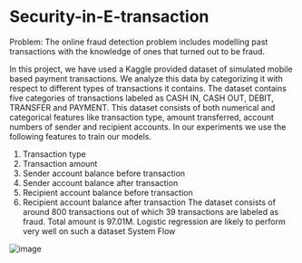 # Security-in-E-transaction
Problem:
The online fraud detection problem includes modelling past transactions with the knowledge of ones that turned 
out to be fraud.


In this project, we have used a Kaggle provided dataset of simulated mobile based 
payment transactions. We analyze this data by categorizing it with respect to different 
types of transactions it contains. The dataset contains five categories of transactions labeled 
as CASH IN, CASH OUT, DEBIT, TRANSFER and PAYMENT.
This dataset consists of both numerical and categorical features like transaction type, 
amount transferred, account numbers of sender and recipient accounts. In our experiments 
we use the following features to train our models. 
1) Transaction type 
2) Transaction amount
3) Sender account balance before transaction 
4) Sender account balance after transaction 
5) Recipient account balance before transaction 
6) Recipient account balance after transaction 
The dataset consists of around 800 transactions out of which 39 transactions are labeled as 
fraud.
Total amount is 97.01M. Logistic regression are likely to perform very well on such 
a dataset
System Flow

![image](https://github.com/ShamTange/Security-in-E-transaction/assets/101647764/55ac85d1-3b74-4ab0-affc-9d80435efb6d)


